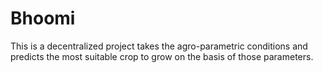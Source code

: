 # Bhoomi
This is a decentralized project takes the agro-parametric conditions and predicts the most suitable crop to grow on the basis of those parameters.
